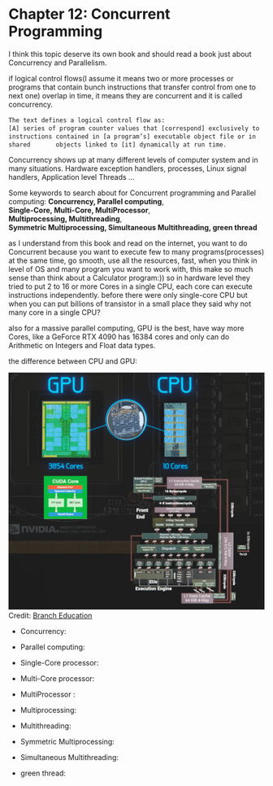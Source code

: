 # Chapter 12: Concurrent Programming

I think this topic deserve its own book and should read a book just about Concurrency and Parallelism. 


if logical control flows(I assume it means two or more processes or programs that contain bunch instructions that transfer control from one to next one) overlap in time, it means they are concurrent and it is called concurrency.

	The text defines a logical control flow as:
	[A] series of program counter values that [correspond] exclusively to              instructions contained in [a program’s] executable object file or in shared       objects linked to [it] dynamically at run time.


Concurrency shows up at many different levels of computer system and in many situations. Hardware exception handlers, processes, Linux signal handlers, Application level Threads ...

Some keywords to search about for Concurrent programming and Parallel computing:
**Concurrency, Parallel computing**,  
**Single-Core, Multi-Core, MultiProcessor**,  
**Multiprocessing, Multithreading**,  
**Symmetric Multiprocessing, Simultaneous Multithreading, green thread**  

as I understand from this book and read on the internet, you want to do Concurrent because you want to execute few to many programs(processes) at the same time, go smooth, use all the resources, fast, when you think in level of OS and many program you want to work with, this make so much sense than think about a Calculator program:))
so in hardware level they tried to put 2 to 16 or more Cores in a single CPU, each core can execute instructions independently. before there were only single-core CPU but when you can put billions of transistor in a small place they said why not many core in a single CPU?

also for a massive parallel computing, GPU is the best, have way more Cores, like a GeForce RTX 4090 has 16384 cores and only can do Arithmetic on Integers and Float data types.

the difference between CPU and GPU:

![cpu vs gpu](assets/CPU%20vs%20GPU.png)
Credit: [Branch Education](https://www.youtube.com/watch?v=d86ws7mQYIg)

- Concurrency:

- Parallel computing:

- Single-Core processor:

- Multi-Core processor:

- MultiProcessor :

- Multiprocessing:

- Multithreading:

- Symmetric Multiprocessing:

- Simultaneous Multithreading:

- green thread: